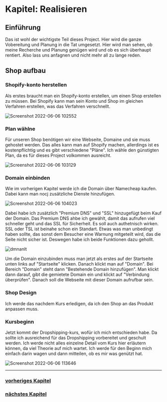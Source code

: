 # Kapitel: Realisieren

## Einführung

Das ist wohl der wichtigste Teil dieses Project. Hier wird die ganze Vobereitung und Planung in die Tat umgesetzt. Hier wird man sehen, ob meine Recherche und Planung genügen wird und ob es sich überhaupt rentiert. Also lass uns anfagnen und nicht mehr all zu lange reden.

## Shop aufbau

### Shopify-konto herstellen

Als erstes braucht man ein Shopify-konto erstellen, um einen Shop erstellen zu müssen. Bei Shopify kann man sein Konto und Shop im gleichen Verfahren erstellen, was das Verfahren verschnellt.

![Screenshot 2022-06-06 102552](https://user-images.githubusercontent.com/90186208/172124416-7c5dbfca-9f09-4fa8-9596-d5db9c83f8a8.png)

### Plan wählne

Für unseren Shop benötigen wir eine Webseite, Domaine und sie muss gehostet werden. Das alles kann man auf Shopify machen, allerdings ist es kostenpflichtig und es gibt verschiedene "Pläne". Ich wähle den günstigten Plan, da es für dieses Project volkommen ausreicht. 

![Screenshot 2022-06-06 103129](https://user-images.githubusercontent.com/90186208/172125361-16971d86-b857-4253-addb-2c7d3f61f967.png)

### Domain einbinden

Wie im vorherigen Kapitel werde ich die Domain über Namecheap kaufen. Dabei kann man nocj zusätzliche Dienste hinzufügen.

![Screenshot 2022-06-06 104023](https://user-images.githubusercontent.com/90186208/172126880-4791c9ef-7305-46a3-93fa-019f9903d555.png)

Dabei habe ich zusätzlich "Premium DNS" und "SSL" hinzugefügt beim Kauf der Domain. Das Premium DNS ahbe ich gewählt, damit das aufrufen viel schneller geht und das SSL für Sicherheit. Es soll auch authetnisch wirken. SSL oder TSL ist beinahe schon ein Standart. Etwas was man unbedingt haben sollte, das sonst dem Besucher eine Warnung mitgeteilt wird, das die Seite nicht sicher ist. Deswegen habe ich beide Funktionen dazu gehollt.

![dmnanlt](https://user-images.githubusercontent.com/90186208/172129840-3d828955-bb79-4595-93d0-00c8e891a3f4.png)

Um die Domain einzubinden muss man jetzt als erstes auf der Startseite unten links auf "Startseite" klicken. Danach klickt man auf "Domain". Bei Bereich "Domain" steht dann "Bestehende Domain hinzufügen". Man klickt dann darauf, gibt die gemietete Domain ein und klickt auf "Verbindung überprüfen". Danach soll die Webseite mit dieser Domain aufrufbar sein.

### Shop Design

Ich werde das nachdem Kurs erledigen, da ich den Shop an das Produkt anpassen muss.

### Kursbeginn

Jetzt kommt der Dropshipping-kurs, wofür ich mich entschieden habe. Da sollte ich ausreichend für das Dropshipping vorbereitet und geschult werden. Ich werde nicht alles einzelne Detail vom Kurs hier erläutern können, da viel Theorie auf mich wartet. Ich werde für den Beginn mich einfach darin wagen und dann mitteilen, ob es mir was genützt hat.

![Screenshot 2022-06-06 113646](https://user-images.githubusercontent.com/90186208/172136089-99a76fe0-d910-4a9b-827c-6c56fd05b77d.png)

---

### [vorheriges Kapitel](https://github.com/silvioTBZ/M431/blob/main/I-P-Entscheiden-R-K-A.md)
### [nächstes Kapitel](https://github.com/silvioTBZ/M431/blob/main/I-P-E-R-Kontrollieren-A.md)


